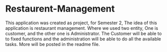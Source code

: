 # Restaurent-Management
This application was created as project, for Semester 2, The idea of this application is restaurant management. Where we used two entity, One is customer, and the other one is Administrator. The Customer will be able to to fixed functions and the administration will be able to do all the available tasks. More will be posted in the readme file.
